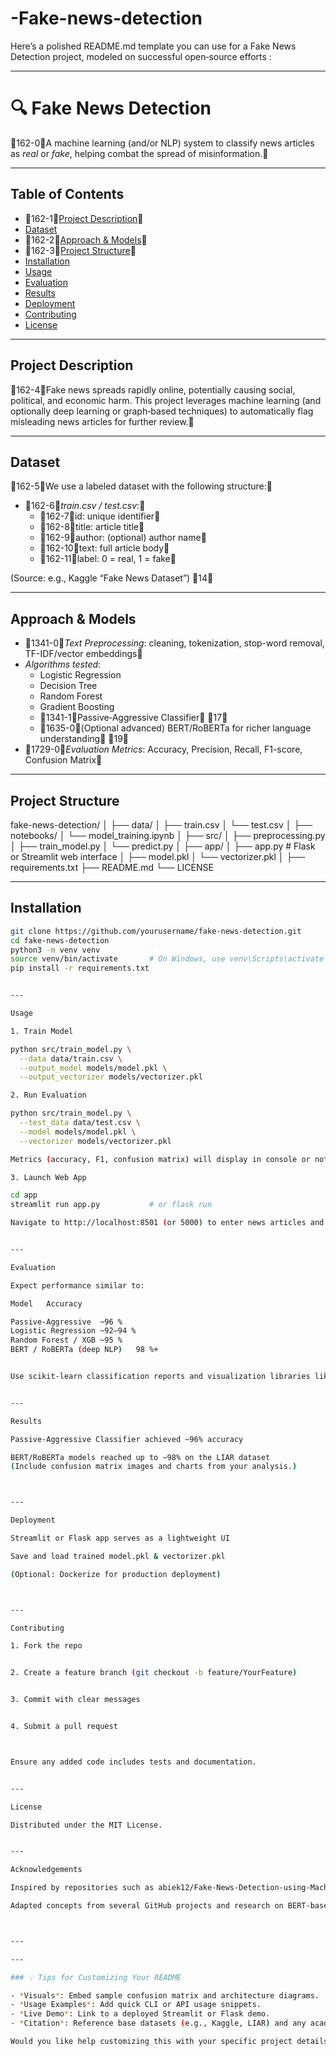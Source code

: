 # -Fake-news-detection

Here’s a polished README.md template you can use for a Fake News Detection project, modeled on successful open‑source efforts  :


---

# 🔍 Fake News Detection

162-0A machine learning (and/or NLP) system to classify news articles as *real* or *fake*, helping combat the spread of misinformation. 

---

## Table of Contents

- 162-1[Project Description](#project-description)   
- [Dataset](#dataset)  
- 162-2[Approach & Models](#approach--models)   
- 162-3[Project Structure](#project-structure)   
- [Installation](#installation)  
- [Usage](#usage)  
- [Evaluation](#evaluation)  
- [Results](#results)  
- [Deployment](#deployment)  
- [Contributing](#contributing)  
- [License](#license)

---

## Project Description

162-4Fake news spreads rapidly online, potentially causing social, political, and economic harm. This project leverages machine learning (and optionally deep learning or graph‑based techniques) to automatically flag misleading news articles for further review. 

---

## Dataset

162-5We use a labeled dataset with the following structure: 

- 162-6*train.csv / test.csv*: 
  - 162-7id: unique identifier   
  - 162-8title: article title   
  - 162-9author: (optional) author name   
  - 162-10text: full article body   
  - 162-11label: 0 = real, 1 = fake 

(Source: e.g., Kaggle “Fake News Dataset”) 14

---

## Approach & Models

- 1341-0*Text Preprocessing*: cleaning, tokenization, stop-word removal, TF-IDF/vector embeddings   
- *Algorithms tested*:
  - Logistic Regression  
  - Decision Tree  
  - Random Forest  
  - Gradient Boosting  
  - 1341-1Passive‑Aggressive Classifier  17  
  - 1635-0(Optional advanced) BERT/RoBERTa for richer language understanding  19  
- 1729-0*Evaluation Metrics*: Accuracy, Precision, Recall, F1-score, Confusion Matrix 

---

## Project Structure

fake-news-detection/ │ ├── data/ │   ├── train.csv │   └── test.csv │ ├── notebooks/ │   └── model_training.ipynb │ ├── src/ │   ├── preprocessing.py │   ├── train_model.py │   └── predict.py │ ├── app/ │   ├── app.py             # Flask or Streamlit web interface │   ├── model.pkl │   └── vectorizer.pkl │ ├── requirements.txt ├── README.md └── LICENSE

---

## Installation

```bash
git clone https://github.com/yourusername/fake-news-detection.git
cd fake-news-detection
python3 -m venv venv
source venv/bin/activate       # On Windows, use venv\Scripts\activate
pip install -r requirements.txt


---

Usage

1. Train Model

python src/train_model.py \
  --data data/train.csv \
  --output_model models/model.pkl \
  --output_vectorizer models/vectorizer.pkl

2. Run Evaluation

python src/train_model.py \
  --test_data data/test.csv \
  --model models/model.pkl \
  --vectorizer models/vectorizer.pkl

Metrics (accuracy, F1, confusion matrix) will display in console or notebook.

3. Launch Web App

cd app
streamlit run app.py           # or flask run

Navigate to http://localhost:8501 (or 5000) to enter news articles and see live predictions.


---

Evaluation

Expect performance similar to:

Model	Accuracy

Passive‑Aggressive	~96 %    
Logistic Regression	~92–94 %
Random Forest / XGB	~95 %
BERT / RoBERTa (deep NLP)	98 %+    


Use scikit-learn classification reports and visualization libraries like matplotlib and seaborn to plot confusion matrices and ROC curves.


---

Results

Passive‑Aggressive Classifier achieved ~96% accuracy  

BERT/RoBERTa models reached up to ~98% on the LIAR dataset  
(Include confusion matrix images and charts from your analysis.)



---

Deployment

Streamlit or Flask app serves as a lightweight UI

Save and load trained model.pkl & vectorizer.pkl

(Optional: Dockerize for production deployment)



---

Contributing

1. Fork the repo


2. Create a feature branch (git checkout -b feature/YourFeature)


3. Commit with clear messages


4. Submit a pull request



Ensure any added code includes tests and documentation.


---

License

Distributed under the MIT License.


---

Acknowledgements

Inspired by repositories such as abiek12/Fake-News-Detection-using-MachineLearning  

Adapted concepts from several GitHub projects and research on BERT-based fake news detection  



---

---

### 💡 Tips for Customizing Your README

- *Visuals*: Embed sample confusion matrix and architecture diagrams.
- *Usage Examples*: Add quick CLI or API usage snippets.
- *Live Demo*: Link to a deployed Streamlit or Flask demo.
- *Citation*: Reference base datasets (e.g., Kaggle, LIAR) and any academic models used.

Would you like help customizing this with your specific project details, code snippets, or deployment instructions?44
